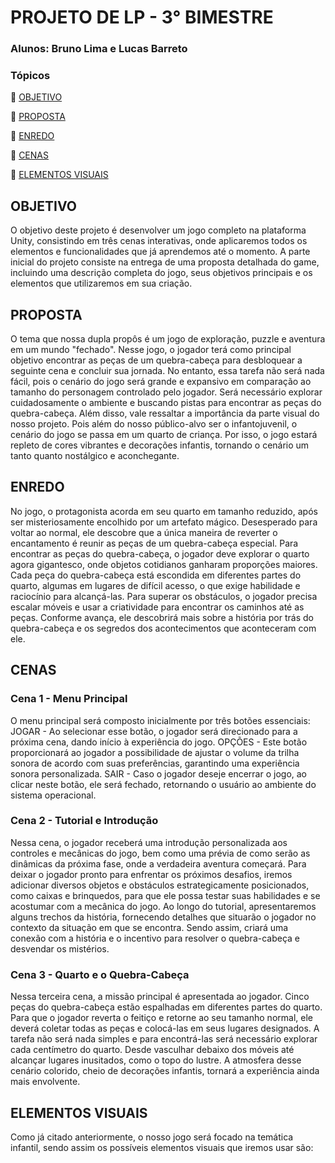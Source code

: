 # **PROJETO DE LP - 3° BIMESTRE**
### Alunos: Bruno Lima e Lucas Barreto
### Tópicos

🔶 [OBJETIVO](#objetivo)

🔶 [PROPOSTA](#proposta)

🔶 [ENREDO](#enredo)

🔶 [CENAS](#cenas)

🔶 [ELEMENTOS VISUAIS](#elementos-visuais)

## OBJETIVO
   O objetivo deste projeto é desenvolver um jogo completo na plataforma Unity, consistindo em três cenas interativas, onde aplicaremos todos os elementos e funcionalidades que já aprendemos até o momento. A parte inicial do projeto consiste na entrega de uma proposta detalhada do game, incluindo uma descrição completa do jogo, seus objetivos principais e os elementos que utilizaremos em sua criação.

## PROPOSTA
   O tema que nossa dupla propôs é um jogo de exploração, puzzle e aventura em um mundo "fechado". Nesse jogo, o jogador terá como principal objetivo encontrar as peças de um quebra-cabeça para desbloquear a seguinte cena e concluir sua jornada.
   No entanto, essa tarefa não será nada fácil, pois o cenário do jogo será grande e expansivo em comparação ao tamanho do personagem controlado pelo jogador. Será necessário explorar cuidadosamente o ambiente e buscando pistas para encontrar as peças do quebra-cabeça.
   Além disso, vale ressaltar a importância da parte visual do nosso projeto. Pois além do nosso público-alvo ser o infantojuvenil, o cenário do jogo se passa em um quarto de criança. Por isso, o jogo estará repleto de cores vibrantes e decorações infantis, tornando o cenário um tanto quanto nostálgico e aconchegante.

## ENREDO
   No jogo, o protagonista acorda em seu quarto em tamanho reduzido, após ser misteriosamente encolhido por um artefato mágico. Desesperado para voltar ao normal, ele descobre que a única maneira de reverter o encantamento é reunir as peças de um quebra-cabeça especial.
   Para encontrar as peças do quebra-cabeça, o jogador deve explorar o quarto agora gigantesco, onde objetos cotidianos ganharam proporções maiores. Cada peça do quebra-cabeça está escondida em diferentes partes do quarto, algumas em lugares de difícil acesso, o que exige habilidade e raciocínio para alcançá-las. Para superar os obstáculos, o jogador precisa escalar móveis e usar a criatividade para encontrar os caminhos até as peças.
   Conforme avança, ele descobrirá mais sobre a história por trás do quebra-cabeça e os segredos dos acontecimentos que aconteceram com ele.

## CENAS
### Cena 1 - Menu Principal
O menu principal será composto inicialmente por três botões essenciais:
JOGAR - Ao selecionar esse botão, o jogador será direcionado para a próxima cena, dando início à experiência do jogo.
OPÇÕES - Este botão proporcionará ao jogador a possibilidade de ajustar o volume da trilha sonora de acordo com suas preferências, garantindo uma experiência sonora personalizada.
SAIR - Caso o jogador deseje encerrar o jogo, ao clicar neste botão, ele será fechado, retornando o usuário ao ambiente do sistema operacional.

### Cena 2 - Tutorial e Introdução
   Nessa cena, o jogador receberá uma introdução personalizada aos controles e mecânicas do jogo, bem como uma prévia de como serão as dinâmicas da próxima fase, onde a verdadeira aventura começará. Para deixar o jogador pronto para enfrentar os próximos desafios, iremos adicionar diversos objetos e obstáculos estrategicamente posicionados, como caixas e brinquedos, para que ele possa testar suas habilidades e se acostumar com a mecânica do jogo.
   Ao longo do tutorial, apresentaremos alguns trechos da história, fornecendo detalhes que situarão o jogador no contexto da situação em que se encontra. Sendo assim, criará uma conexão com a história e o incentivo para resolver o quebra-cabeça e desvendar os mistérios.

### Cena 3 - Quarto e o Quebra-Cabeça
   Nessa terceira cena, a missão principal é apresentada ao jogador. Cinco peças do quebra-cabeça estão espalhadas em diferentes partes do quarto. Para que o jogador reverta o feitiço e retorne ao seu tamanho normal, ele deverá coletar todas as peças e colocá-las em seus lugares designados.
   A tarefa não será nada simples e para encontrá-las será necessário explorar cada centímetro do quarto. Desde vasculhar debaixo dos móveis até alcançar lugares inusitados, como o topo do lustre. A atmosfera desse cenário colorido, cheio de decorações infantis, tornará a experiência ainda mais envolvente.
</ol>

## ELEMENTOS VISUAIS
Como já citado anteriormente, o nosso jogo será focado na temática infantil, sendo assim os possíveis elementos visuais que iremos usar são:
